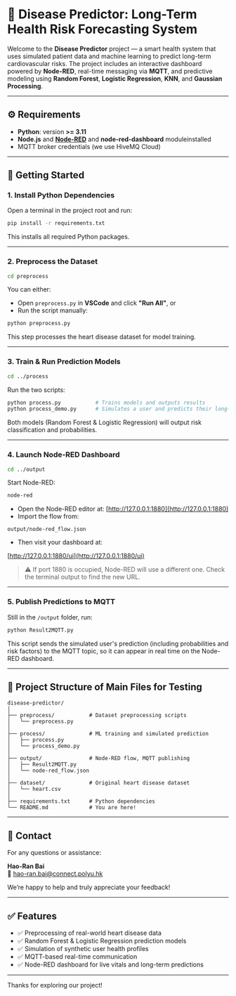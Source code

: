 

# 🧠 Disease Predictor: Long-Term Health Risk Forecasting System

Welcome to the **Disease Predictor** project — a smart health system that uses simulated patient data and machine learning to predict long-term cardiovascular risks. The project includes an interactive dashboard powered by **Node-RED**, real-time messaging via **MQTT**, and predictive modeling using **Random Forest**, **Logistic Regression**, **KNN**, and **Gaussian Processing**.

---

## ⚙️ Requirements

- **Python**: version **>= 3.11**
- **Node.js** and [**Node-RED**](https://nodered.org/) and **node-red-dashboard** moduleinstalled
- MQTT broker credentials (we use HiveMQ Cloud)

---

## 🚀 Getting Started

### 1. Install Python Dependencies

Open a terminal in the project root and run:

```bash
pip install -r requirements.txt
```

This installs all required Python packages.

---

### 2. Preprocess the Dataset

```bash
cd preprocess
```

You can either:

- Open `preprocess.py` in **VSCode** and click **"Run All"**, or  
- Run the script manually:

```bash
python preprocess.py
```

This step processes the heart disease dataset for model training.

---

### 3. Train & Run Prediction Models

```bash
cd ../process
```

Run the two scripts:

```bash
python process.py           # Trains models and outputs results
python process_demo.py      # Simulates a user and predicts their long-term health risk
```

Both models (Random Forest & Logistic Regression) will output risk classification and probabilities.

---

### 4. Launch Node-RED Dashboard

```bash
cd ../output
```

Start Node-RED:

```bash
node-red
```

- Open the Node-RED editor at: [http://127.0.0.1:1880](http://127.0.0.1:1880)
- Import the flow from:

```
output/node-red_flow.json
```

- Then visit your dashboard at:

[http://127.0.0.1:1880/ui](http://127.0.0.1:1880/ui)

> ⚠️ If port 1880 is occupied, Node-RED will use a different one. Check the terminal output to find the new URL.

---

### 5. Publish Predictions to MQTT

Still in the `/output` folder, run:

```bash
python Result2MQTT.py
```

This script sends the simulated user's prediction (including probabilities and risk factors) to the MQTT topic, so it can appear in real time on the Node-RED dashboard.

---

## 📂 Project Structure of Main Files for Testing

```
disease-predictor/
│
├── preprocess/           # Dataset preprocessing scripts
│   └── preprocess.py
│
├── process/              # ML training and simulated prediction
│   ├── process.py
│   └── process_demo.py
│
├── output/               # Node-RED flow, MQTT publishing
│   ├── Result2MQTT.py
│   └── node-red_flow.json
│
├── dataset/              # Original heart disease dataset
│   └── heart.csv
│
├── requirements.txt      # Python dependencies
└── README.md             # You are here!
```

---

## 📩 Contact

For any questions or assistance:

**Hao-Ran Bai**  
📧 hao-ran.bai@connect.polyu.hk

We’re happy to help and truly appreciate your feedback!

---

## ✅ Features

- ✅ Preprocessing of real-world heart disease data
- ✅ Random Forest & Logistic Regression prediction models
- ✅ Simulation of synthetic user health profiles
- ✅ MQTT-based real-time communication
- ✅ Node-RED dashboard for live vitals and long-term predictions

---

Thanks for exploring our project! 




 
